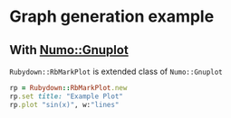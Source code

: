 # Graph generation example

## With [Numo::Gnuplot](https://github.com/ruby-numo/numo-gnuplot)

`Rubydown::RbMarkPlot` is extended class of `Numo::Gnuplot`

~~~ruby
rp = Rubydown::RbMarkPlot.new
rp.set title: "Example Plot"
rp.plot "sin(x)", w:"lines"
~~~
